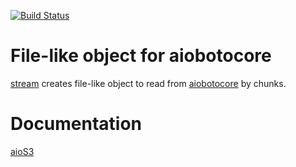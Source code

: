 [![Build Status](https://github.com/andgineer/aios3/workflows/ci/badge.svg)](https://github.com/andgineer/aios3/actions)
# File-like object for aiobotocore

[stream](https://andgineer.github.io/aios3/docstrings/file/#function-stream) creates file-like object
to read from [aiobotocore](https://aiobotocore.readthedocs.io/en/latest/) by chunks.

# Documentation

[aioS3](https://andgineer.github.io/aios3/)

